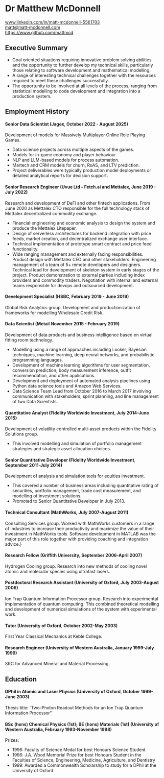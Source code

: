 # Dr Matthew McDonnell
www.linkedin.com/in/matt-mcdonnell-5561703  
matt@matt-mcdonnell.com  
https://www.github.com/mattmcd

## Executive Summary

* Goal oriented situations requiring innovative problem solving abilities and
the opportunity to further develop my technical skills, particularly those
relating to software development and mathematical modelling.
* A range of interesting technical challenges together with the resources
required to meet these challenges successfully.
* The opportunity to be involved at all levels of the process, ranging from
statistical modelling to code development and integration into a production
system.

## Employment History
#### Senior Data Scientist (Jagex, October 2022 - August 2025)  

Development of models for Massively Multiplayer Online Role Playing Games.

* Data science projects across multiple aspects of the games.
* Models for in-game economy and player behaviour.
* NLP and LLM-based models for process automation.
* Martech and CRM models for churn, RoAS, and LTV prediction.
* Project deliverables were typically production model deployments or detailed analytical reports for
  decision support.

#### Senior Research Engineer  (Uvue Ltd - Fetch.ai and Mettalex, June 2019 - July 2022) 

Research and development of DeFi and other fintech applications.  From June 2020 as Mettalex CTO 
responsible for the full technology stack of Mettalex decentralized commodity exchange.

*  Financial engineering and economic analysis to design the system and produce the Mettalex Litepaper.
* Design of serverless architectures for backend integration with price feeds, market creation, and decentralized exchange
  user interface.
* Technical implementation of prototype smart contract and price feed functionality.
* Wide ranging management and externally facing responsibilities.  Product design with Mettalex CEO
  and other stakeholders.  Engineering management of a team of 5+ remote developers and designers.
  Technical lead for development of skeleton
  system in early stages of the project.  Product demonstration to external parties including index providers and
  commodity traders.  Negotiation with internal and external teams responsible for devops and outsourced development.

#### Development Specialist (HSBC, February 2019 - June 2019)
Global Risk Analytics group. 
Development and productionization of frameworks for modelling Wholesale Credit Risk.

#### Data Scientist (Metail November 2015 - February 2019)  
Development of data products and business intelligence based on virtual fitting room technology.

* Modelling using a range of approaches including Looker, Bayesian techniques,
   machine learning, deep neural networks, and probabilistic programming languages.
* Development of machine learning algorithms for user segmentation,
   conversion prediction, body measurement inference, outfit recommendation, and other applications.
* Development and deployment of automated analysis pipelines using Python data science tools
   and Amazon Web Services.
* Data Science Team Lead from October 2016 to
   March 2017 involving communication with stakeholders, sprint planning, 
   and line management of two Data Scientists.

#### Quantitative Analyst (Fidelity Worldwide Investment, July 2014-June 2015)  
Development of volatility controlled multi-asset products within the Fidelity Solutions group.

* This involved modelling and simulation of portfolio management
  strategies and strategic asset allocation choices.

#### Senior Quantitative Developer (Fidelity Worldwide Investment, September 2011-July 2014)  
Development of analysis and simulation tools for equities investment.

* This covered a number of business areas including quantitative rating of
    securities, portfolio management, trade cost measurement, and
    modelling of investment solutions.
* Promoted to Senior Quantitative Developer in July 2013.

#### Technical Consultant (MathWorks, July 2007-August 2011)
Consulting Services group. Worked with MathWorks customers in a range of industries to increase their productivity
    and maximize the value of their investment in MathWorks tools.  Software development in MATLAB was the major 
part of this role together with providing coaching and integration advice.}


####  Research Fellow  (Griffith University, September 2006-April 2007)
Hydrogen Cooling group. Research into new methods of cooling novel atomic and molecular species
using ultrafast lasers.  


####  Postdoctoral Research Assistant (University of Oxford, July 2003-August 2006)
Ion Trap Quantum Information Processor group.
Research into experimental implementation of quantum computing.  This
combined theoretical modelling and development of numerical simulations of
the system with experimental work.  

#### Tutor (University of Oxford, October 2002-May 2003)
First Year Classical Mechanics at Keble College.

#### Research Engineer  (University of Western Australia, January 1999-July 1999)
SRC for Advanced Mineral and Material Processing.

## Education
####  DPhil in Atomic and Laser Physics (University of Oxford, October 1999-June 2003)
Thesis title:``Two-Photon Readout Methods for an Ion Trap Quantum Information Processor''

#### BSc (hons) Chemical Physics (1st); BE (hons) Materials (1st)  (University of Western Australia,  February 1993-November 1998)

Prizes:

* 1996: Faculty of Science Medal for best Honours Science Student
* 1996: J.A. Wood Memorial Prize for best Honours Student in 
        the Faculties of Science, Engineering, Medicine, Agriculture, and Dentistry
* 1999: Awarded a Commonwealth Scholarship to study for a DPhil at the University of Oxford

